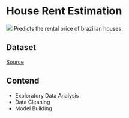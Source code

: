 # House Rent Estimation
![](https://www.gannett-cdn.com/-mm-/ada32a4f5055f07292db9003891f8c154f8c42b1/c=0-109-2122-1303/local/-/media/2020/08/11/USATODAY/usatsports/MotleyFool-TMOT-deeef720-rental-home.jpg?width=2122&height=1194&fit=crop&format=pjpg&auto=webp)
Predicts the rental price of brazilian houses.
## Dataset
[Source](https://www.kaggle.com/rubenssjr/brasilian-houses-to-rent)
## Contend
 - Exploratory Data Analysis
 - Data Cleaning
 - Model Building
